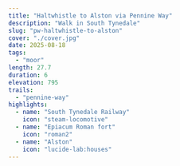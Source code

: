 ```yaml
---
title: "Haltwhistle to Alston via Pennine Way"
description: "Walk in South Tynedale"
slug: "pw-haltwhistle-to-alston"
cover: "./cover.jpg"
date: 2025-08-18
tags:
  - "moor"
length: 27.7
duration: 6
elevation: 795
trails:
  - "pennine-way"
highlights:
  - name: "South Tynedale Railway"
    icon: "steam-locomotive"
  - name: "Epiacum Roman fort"
    icon: "roman2"
  - name: "Alston"
    icon: "lucide-lab:houses"
---
```

